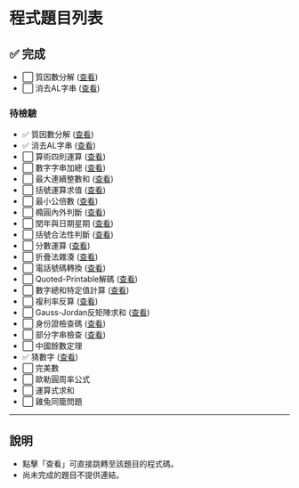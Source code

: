 # 程式題目列表


## ✅ 完成
- ⬜ 質因數分解 ([查看](./1/main.cpp))
- ⬜ 消去AL字串 ([查看](./2/main.cpp))

### 待檢驗

- ✅ 質因數分解 ([查看](./1/main.cpp))
- ✅ 消去AL字串 ([查看](./2/main.cpp))
- ⬜ 算術四則運算 ([查看](./code/question3.py))
- ⬜ 數字字串加總 ([查看](./code/question4.py))
- ⬜ 最大連續整數和 ([查看](./code/question5.py))
- ⬜ 括號運算求值 ([查看](./code/question6.py))
- ⬜ 最小公倍數 ([查看](./code/question7.py))
- ⬜ 橢圓內外判斷 ([查看](./code/question8.py))
- ⬜ 閏年與日期星期 ([查看](./code/question9.py))
- ⬜ 括號合法性判斷 ([查看](./code/question10.py))
- ⬜ 分數運算 ([查看](./code/question11.py))
- ⬜ 折疊法雜湊 ([查看](./code/question12.py))
- ⬜ 電話號碼轉換 ([查看](./code/question13.py))
- ⬜ Quoted-Printable解碼 ([查看](./code/question14.py))
- ⬜ 數字總和特定值計算 ([查看](./code/question15.py))
- ⬜ 複利率反算 ([查看](./code/question16.py))
- ⬜ Gauss-Jordan反矩陣求和 ([查看](./code/question17.py))
- ⬜ 身份證檢查碼 ([查看](./code/question18.py))
- ⬜ 部分字串檢查 ([查看](./code/question19.py))
- ⬜ 中國餘數定理
- ✅ 猜數字 ([查看](./21/main.cpp))
- ⬜ 完美數
- ⬜ 歐勒圓周率公式
- ⬜ 運算式求和
- ⬜ 雞兔同籠問題

---

## 說明
- 點擊「查看」可直接跳轉至該題目的程式碼。
- 尚未完成的題目不提供連結。

